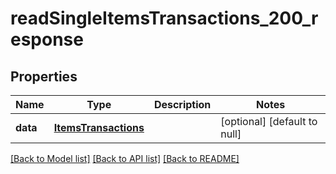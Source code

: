 # readSingleItemsTransactions_200_response

## Properties
Name | Type | Description | Notes
------------ | ------------- | ------------- | -------------
**data** | [**ItemsTransactions**](.md) |  | [optional] [default to null]

[[Back to Model list]](../README.md#documentation-for-models) [[Back to API list]](../README.md#documentation-for-api-endpoints) [[Back to README]](../README.md)


